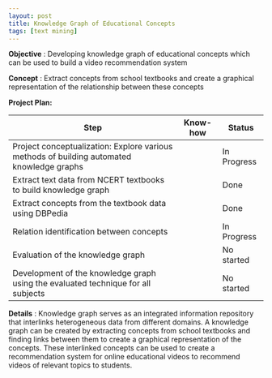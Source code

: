 ```yaml
---
layout: post
title: Knowledge Graph of Educational Concepts
tags: [text mining]
---
```


**Objective** : Developing knowledge graph of educational concepts which can be used to build a video recommendation system

**Concept** : Extract concepts from school textbooks and create a graphical representation of the relationship between these concepts

**Project Plan:**

| Step | Know-how | Status |
| --- | --- | --- |
| Project conceptualization: Explore various methods of building automated knowledge graphs | | In Progress |
| Extract text data from NCERT textbooks to build knowledge graph |  | Done |
| Extract concepts from the textbook data using DBPedia | | Done |
| Relation identification between concepts | | In Progress |
| Evaluation of the knowledge graph | | No started |
| Development of the knowledge graph using the evaluated technique for all subjects | | No started |

**Details** : Knowledge graph serves as an integrated information repository that interlinks heterogeneous data from different domains. A knowledge graph can be created by extracting concepts from school textbooks and finding links between them to create a graphical representation of the concepts. These interlinked concepts can be used to create a recommendation system for online educational videos to recommend videos of relevant topics to students.

